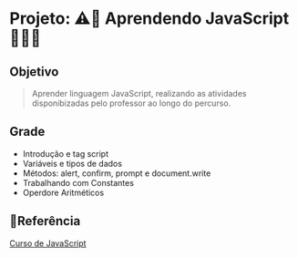 # Projeto: ⚠🚧 Aprendendo JavaScript 👨‍💻📑

## Objetivo

>Aprender linguagem JavaScript, realizando as atividades disponibizadas pelo professor ao longo do percurso.

## Grade

* Introdução e tag script
* Variáveis e tipos de dados
* Métodos: alert, confirm, prompt e document.write
* Trabalhando com Constantes
* Operdore Aritméticos

## 🔗Referência

[Curso de JavaScript](https://youtube.com/playlist?list=PLucm8g_ezqNrXkDWHtgvtU9RGuauEs_xz)
